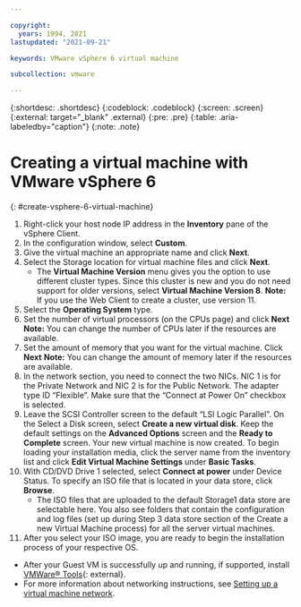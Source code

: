```yaml
---

copyright:
  years: 1994, 2021
lastupdated: "2021-09-21"

keywords: VMware vSphere 6 virtual machine

subcollection: vmware

---
```


{:shortdesc: .shortdesc}
{:codeblock: .codeblock}
{:screen: .screen}
{:external: target="_blank" .external} 
{:pre: .pre}
{:table: .aria-labeledby="caption"}
{:note: .note}

# Creating a virtual machine with VMware vSphere 6
{: #create-vsphere-6-virtual-machine}

1. Right-click your host node IP address in the **Inventory** pane of the vSphere Client.
2. In the configuration window, select **Custom**.
3. Give the virtual machine an appropriate name and click **Next**.
4. Select the Storage location for virtual machine files and click **Next**.
   * The **Virtual Machine Version** menu gives you the option to use different cluster types. Since this cluster is new and you do not need support for older versions, select **Virtual Machine Version 8**. **Note:** If you use the Web Client to create a cluster, use version 11.
5. Select the **Operating System** type.
6. Set the number of virtual processors (on the CPUs page) and click **Next**
   **Note:** You can change the number of CPUs later if the resources are available.
7. Set the amount of memory that you want for the virtual machine. Click **Next**
   **Note:** You can change the amount of memory later if the resources are available.
8. In the network section, you need to connect the two NICs. NIC 1 is for the Private Network and NIC 2 is for the Public Network. The adapter type ID “Flexible”. Make sure that the “Connect at Power On” checkbox is selected.
9. Leave the SCSI Controller screen to the default “LSI Logic Parallel”. On the Select a Disk screen, select **Create a new virtual disk**. Keep the default settings on the **Advanced Options** screen and the **Ready to Complete** screen. Your new virtual machine is now created. To begin loading your installation media, click the server name from the inventory list and click **Edit Virtual Machine Settings** under **Basic Tasks**.
   <!--* false-->
10. With CD/DVD Drive 1 selected, select **Connect at power** under Device Status. To specify an ISO file that is located in your data store, click **Browse**.
    * The ISO files that are uploaded to the default Storage1 data store are selectable here. You also see folders that contain the configuration and log files (set up during Step 3 data store section of the Create a new Virtual Machine process) for all the server virtual machines.
11. After you select your ISO image, you are ready to begin the installation process of your respective OS.

* After your Guest VM is successfully up and running, if supported, install [VMWare&reg; Tools](https://kb.vmware.com/s/article/1014294){: external}.
* For more information about networking instructions, see [Setting up a virtual machine network](/docs/virtualization?topic=virtualization-setting-up-a-virtual-machine-network).
